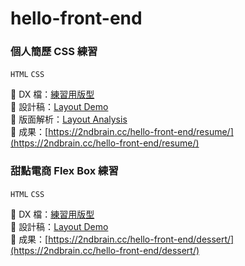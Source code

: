 # hello-front-end
### 個人簡歷 CSS 練習 
`HTML` `CSS`

📍 DX 檔：[練習用版型](https://xd.adobe.com/view/0f1c0abb-4063-4ed0-96b1-452f520f878b-5a4f/)  
📍 設計稿：[Layout Demo](https://github.com/lohas1107/hello-front-end/blob/gh-pages/resume/img/design.png?raw=true)  
📍 版面解析：[Layout Analysis](https://github.com/lohas1107/hello-front-end/blob/gh-pages/resume/img/layout.png?raw=true)  
📍 成果：[https://2ndbrain.cc/hello-front-end/resume/](https://2ndbrain.cc/hello-front-end/resume/)  

### 甜點電商 Flex Box 練習
`HTML` `CSS`

📍 DX 檔：[練習用版型](https://xd.adobe.com/spec/934efdb7-a7e4-47d5-572e-efece0914f62-e57f/screen/9ba8ec87-c41b-474f-b92b-d2bb2fc7f922/specs/?fbclid=IwAR15fy4gQca7ZDUNrLwshygmfRsPpVtKRXW-ogWntmWT5WHXRzZ10ZG3Heg)  
📍 設計稿：[Layout Demo](https://github.com/lohas1107/hello-front-end/blob/gh-pages/dessert/img/design.png?raw=true)   
📍 成果：[https://2ndbrain.cc/hello-front-end/dessert/](https://2ndbrain.cc/hello-front-end/dessert/) 